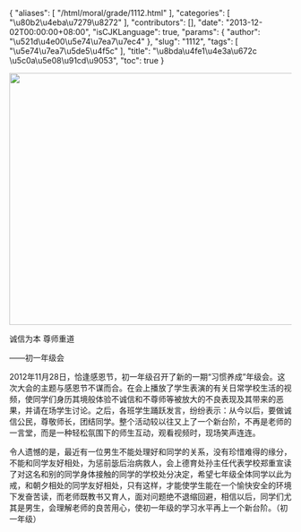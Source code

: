 {
    "aliases": [
        "/html/moral/grade/1112.html"
    ],
    "categories": [
        "\u80b2\u4eba\u7279\u8272"
    ],
    "contributors": [],
    "date": "2013-12-02T00:00:00+08:00",
    "isCJKLanguage": true,
    "params": {
        "author": "\u521d\u4e00\u5e74\u7ea7\u7ec4"
    },
    "slug": "1112",
    "tags": [
        "\u5e74\u7ea7\u5de5\u4f5c"
    ],
    "title": "\u8bda\u4fe1\u4e3a\u672c \u5c0a\u5e08\u91cd\u9053",
    "toc": true
}


<img
    src="https://cdn.tfls.online/mirror/full/2b69f94b915eb6a75068549090183121f5784c0f.jpg"
    style="display:block;margin-left:auto;margin-right:auto;"
    decoding="async"
    fetchpriority="auto"
    loading="lazy"
    height="450"
    width="600"
/>




  





诚信为本 尊师重道




——初一年级会




2012年11月28日，恰逢感恩节，初一年级召开了新的一期“习惯养成”年级会。这次大会的主题与感恩节不谋而合。在会上播放了学生表演的有关日常学校生活的视频，使同学们身历其境般体验不诚信和不尊师等被放大的不良表现及其带来的恶果，并请在场学生讨论。之后，各班学生踊跃发言，纷纷表示：从今以后，要做诚信公民，尊敬师长，团结同学。整个活动较以往又上了一个新台阶，不再是老师的一言堂，而是一种轻松氛围下的师生互动，观看视频时，现场笑声连连。




令人遗憾的是，最近有一位男生不能处理好和同学的关系，没有珍惜难得的缘分，不能和同学友好相处，为惩前毖后治病救人，会上德育处孙主任代表学校郑重宣读了对这名和别的同学身体接触的同学的学校处分决定，希望七年级全体同学以此为戒，和朝夕相处的同学友好相处，只有这样，才能使学生能在一个愉快安全的环境下发奋苦读，而老师既教书又育人，面对问题绝不退缩回避，相信以后，同学们尤其是男生，会理解老师的良苦用心，使初一年级的学习水平再上一个新台阶。（初一年级）




  



